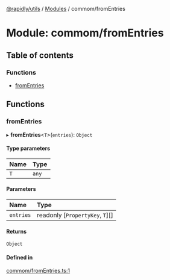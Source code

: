 [@rapidly/utils](../README.md) / [Modules](../modules.md) / commom/fromEntries

# Module: commom/fromEntries

## Table of contents

### Functions

- [fromEntries](commom_fromEntries.md#fromentries)

## Functions

### fromEntries

▸ **fromEntries**<`T`\>(`entries`): `Object`

#### Type parameters

| Name | Type |
| :------ | :------ |
| `T` | `any` |

#### Parameters

| Name | Type |
| :------ | :------ |
| `entries` | readonly [`PropertyKey`, `T`][] |

#### Returns

`Object`

#### Defined in

[commom/fromEntries.ts:1](https://github.com/canguser/rapidly-utils/blob/d21ec0d/main/commom/fromEntries.ts#L1)
